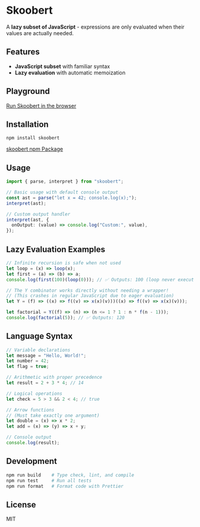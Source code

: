 # Skoobert

A **lazy subset of JavaScript** - expressions are only evaluated when their values are actually needed.

## Features

- **JavaScript subset** with familiar syntax
- **Lazy evaluation** with automatic memoization

## Playground

<a href="https://joshmoody24.github.io/skoobert/" target="_blank">Run Skoobert in the browser</a>

## Installation

`npm install skoobert`

[skoobert npm Package](https://www.npmjs.com/package/skoobert)

## Usage

```typescript
import { parse, interpret } from "skoobert";

// Basic usage with default console output
const ast = parse("let x = 42; console.log(x);");
interpret(ast);

// Custom output handler
interpret(ast, {
  onOutput: (value) => console.log("Custom:", value),
});
```

## Lazy Evaluation Examples

```javascript
// Infinite recursion is safe when not used
let loop = (x) => loop(x);
let first = (a) => (b) => a;
console.log(first(100)(loop(0))); // ✅ Outputs: 100 (loop never executes)

// The Y combinator works directly without needing a wrapper!
// (This crashes in regular JavaScript due to eager evaluation)
let Y = (f) => ((x) => f((v) => x(x)(v)))((x) => f((v) => x(x)(v)));

let factorial = Y((f) => (n) => (n <= 1 ? 1 : n * f(n - 1)));
console.log(factorial(5)); // ✅ Outputs: 120
```

## Language Syntax

```javascript
// Variable declarations
let message = "Hello, World!";
let number = 42;
let flag = true;

// Arithmetic with proper precedence
let result = 2 + 3 * 4; // 14

// Logical operations
let check = 5 > 3 && 2 < 4; // true

// Arrow functions
// (Must take exactly one argument)
let double = (x) => x * 2;
let add = (x) => (y) => x + y;

// Console output
console.log(result);
```

## Development

```bash
npm run build    # Type check, lint, and compile
npm run test     # Run all tests
npm run format   # Format code with Prettier
```

## License

MIT
